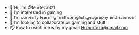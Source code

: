 - 👋 Hi, I’m @Murteza321
- 👀 I’m interested in gaming
- 🌱 I’m currently learning maths,english,geography and science
- 💞️ I’m looking to collaborate on gaming and stuff
- 📫 How to reach me is by my gmail Humurteza@gmail.com

<!---
Murteza321/Murteza321 is a ✨ special ✨ repository because its `README.md` (this file) appears on your GitHub profile.
You can click the Preview link to take a look at your changes.
--->
